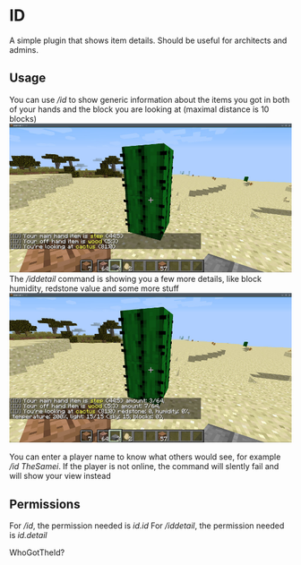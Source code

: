 # ID
A simple plugin that shows item details.
Should be useful for architects and admins.

## Usage
You can use */id* to show generic information about the items you got in both of your hands and the block you are looking at (maximal distance is 10 blocks)
![/id command usage](img/idcommand.jpg)
The */iddetail* command is showing you a few more details, like block humidity, redstone value and some more stuff
![/id command usage](img/iddetailcommand.jpg)

You can enter a player name to know what others would see, for example */id TheSamei*. If the player is not online, the command will slently fail and will show your view instead

## Permissions
For */id*, the permission needed is *id.id*
For */iddetail*, the permission needed is *id.detail*


WhoGotTheId?